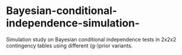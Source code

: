 # Bayesian-conditional-independence-simulation-
Simulation study on Bayesian conditional independence tests in 2x2x2 contingency tables using different (g-)prior variants. 
